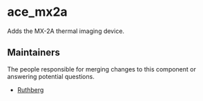 ace_mx2a
==========

Adds the MX-2A thermal imaging device.


## Maintainers

The people responsible for merging changes to this component or answering potential questions.

- [Ruthberg](http://github.com/Ulteq)
